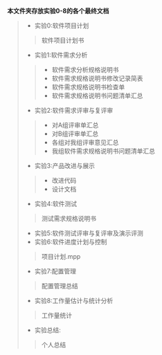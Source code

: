 **本文件夹存放实验0-8的各个最终文档**

>- 实验0:软件项目计划
>>软件项目计划书
>- 实验1:软件需求分析
>> - 软件需求分析规格说明书 
>>- 软件需求规格说明书修改记录简表
>> - 软件需求规格说明书检查单
>> - 软件需求规格说明书问题清单汇总
>- 实验2:软件需求评审与复评审
>> - 对A组评审单汇总
>> - 对B组评审单汇总
>> - 各组对我组评审意见汇总
>> - 我组软件需求规格说明书问题清单汇总
>- 实验3:产品改进与展示
>> - 改进代码
>> - 设计文档
>- 实验4:软件测试
>> 测试需求规格说明书
>- 实验5:软件测试评审与复评审及演示评测
>- 实验6:软件进度计划与控制
>> 项目计划.mpp
>- 实验7:配置管理
>>配置管理总结
>- 实验8:工作量估计与统计分析
>>工作量统计
>- 实验总结:
>>个人总结

